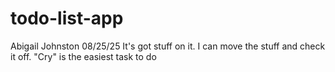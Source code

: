 # todo-list-app
Abigail Johnston
08/25/25
It's got stuff on it. I can move the stuff and check it off. "Cry" is the easiest task to do
